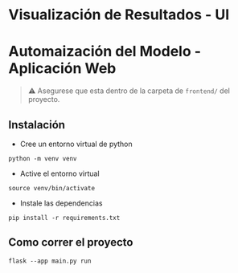 # Visualización de Resultados - UI

# Automaización del Modelo - Aplicación Web

> ⚠️ Asegurese que esta dentro de la carpeta de `frontend/` del proyecto.

## Instalación

* Cree un entorno virtual de python
```
python -m venv venv
```

* Active el entorno virtual
```
source venv/bin/activate
```

* Instale las dependencias 
```
pip install -r requirements.txt
```

## Como correr el proyecto

```
flask --app main.py run
```
